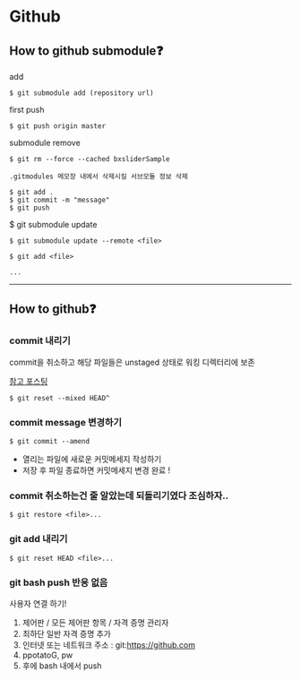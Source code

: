 # Github

## How to github submodule❓

add
``` 
$ git submodule add (repository url)
```

first push
``` 
$ git push origin master

```
submodule remove


```
$ git rm --force --cached bxsliderSample
```
```
.gitmodules 메모장 내에서 삭제시킬 서브모듈 정보 삭제
```
```
$ git add .
$ git commit -m "message"
$ git push
```

$ git submodule update
```
$ git submodule update --remote <file>

$ git add <file>

...

```
---

## How to github❓

### commit 내리기
commit을 취소하고 해당 파일들은 unstaged 상태로 워킹 디렉터리에 보존

[참고 포스팅](https://gmlwjd9405.github.io/2018/05/25/git-add-cancle.html)
```
$ git reset --mixed HEAD^ 
```

### commit message 변경하기
```
$ git commit --amend
```
- 열리는 파일에 새로운 커밋메세지 작성하기
- 저장 후 파일 종료하면 커밋메세지 변경 완료 !


### commit 취소하는건 줄 알았는데 되돌리기였다 조심하자..
```
$ git restore <file>...
```

### git add 내리기
```
$ git reset HEAD <file>...
```

### git bash push 반응 없음

사용자 연결 하기!
1.  제어판 / 모든 제어판 항목 / 자격 증명 관리자
2. 최하단 일반 자격 증명 추가
3. 인터넷 또는 네트워크 주소 : git:https://github.com
4. ppotatoG, pw
5. 후에 bash 내에서 push
